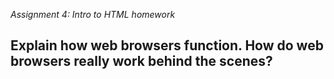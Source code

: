 *Assignment 4: Intro to HTML homework*

Explain how web browsers function. How do web browsers really work behind the scenes?
-
